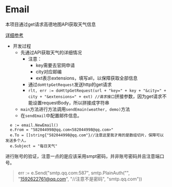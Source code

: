 # Email
本项目通过get请求高德地图API获取天气信息

[详细参考](https://lbs.amap.com/?ref=https://console.amap.com/dev/key/app)
 * 开发过程
     * 先通过API获取天气的详细情况
       * 注意：
         * key需要去官网申请
         * city对应邮编
         * ext表示extensions，填写all，以保障获取全部信息
       *  通过`doHttpGetRequest`发送http的get请求
       * `rlt, err := doHttpGetRequest(url + "key=" + key + "&city=" + city + "&extensions=" + ext) //请求接口`拼接参数，因为get请求不能设置requestBody，所以拼接成字符串
     * `main`方法进行方法调用`sendEmain(weather, demo)`方法
     * 在`sendEmail`中配置邮件信息。
 ```
   e := email.NewEmail()
   e.From = "582044998@qq.com<582044998@qq.com>"
   e.To = []string{"582044998@qq.com"}//注意这里我才用的是数组切片，保障可以发送多个人。
   e.Subject = "每日天气" 
   ```
进行账号的验证，注意一点的是应该采用smpt密码，并非账号密码并且注意端口号。
> 	err := e.Send("smtp.qq.com:587", smtp.PlainAuth("", "1592622761@qq.com", "//注意不是密码", "smtp.qq.com"))



   



